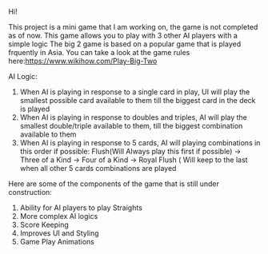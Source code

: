 Hi!

This project is a mini game that I am working on, the game is not completed as of now.
This game allows you to play with 3 other AI players with a simple logic
The big 2 game is based on a popular game that is played frquently in Asia. You can take a look at the game rules here:https://www.wikihow.com/Play-Big-Two

AI Logic:
1. When AI is playing in response to a single card in play, UI will play the smallest possible card available to them till the biggest card in the deck is played
2. When AI is playing in response to doubles and triples, AI will play the smallest double/triple available to them, till the biggest combination available to them
3. When AI is playing in response to 5 cards, AI will playing combinations in this order if possible: Flush(Will Always play this first if possible) -> Three of a Kind -> Four of a Kind -> Royal Flush ( Will keep to the last when all other 5 cards combinations are played


Here are some of the components of the game that is still under construction:
1. Ability for AI players to play Straights
2. More complex AI logics
3. Score Keeping
4. Improves UI and Styling
5. Game Play Animations

